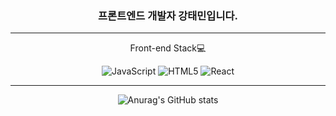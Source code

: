 <div align="center">

### 프론트엔드 개발자 강태민입니다.

***
  

  <span>Front-end Stack💻</span>
  <div>
<img alt="JavaScript" src ="https://img.shields.io/badge/JavaScript-blue.svg?&style=flat-square&logo=JavaScript&logoColor=white"/>
<img alt="HTML5" src ="https://img.shields.io/badge/HTML5-E34F26.svg?&style=flat-square&logo=HTML5&logoColor=white"/>
<img alt="React" src ="https://img.shields.io/badge/React-skyblue.svg?&style=flat-square&logo=React&logoColor=white"/>
  </div>



***

![Anurag's GitHub stats](https://github-readme-stats.vercel.app/api?username=PunchFather&theme=dark&show_icons=true)

</div>
